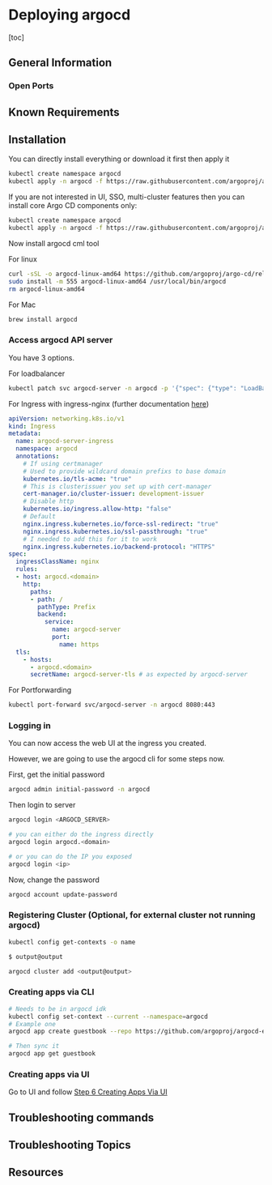 # Deploying argocd

[toc]

## General Information

### Open Ports

## Known Requirements

## Installation

You can directly install everything or download it first then apply it

```bash
kubectl create namespace argocd
kubectl apply -n argocd -f https://raw.githubusercontent.com/argoproj/argo-cd/stable/manifests/install.yaml
```

If you are not interested in UI, SSO, multi-cluster features then you can install core Argo CD components only:

```bash
kubectl create namespace argocd
kubectl apply -n argocd -f https://raw.githubusercontent.com/argoproj/argo-cd/stable/manifests/core-install.yaml
```

Now install argocd cml tool

For linux

```bash
curl -sSL -o argocd-linux-amd64 https://github.com/argoproj/argo-cd/releases/latest/download/argocd-linux-amd64
sudo install -m 555 argocd-linux-amd64 /usr/local/bin/argocd
rm argocd-linux-amd64
```

For Mac

```bash
brew install argocd
```

### Access argocd API server

You have 3 options.

For loadbalancer

```bash
kubectl patch svc argocd-server -n argocd -p '{"spec": {"type": "LoadBalancer"}}'
```

For Ingress with ingress-nginx (further documentation [here](https://argo-cd.readthedocs.io/en/stable/operator-manual/ingress/))

```yaml
apiVersion: networking.k8s.io/v1
kind: Ingress
metadata:
  name: argocd-server-ingress
  namespace: argocd
  annotations:
    # If using certmanager
    # Used to provide wildcard domain prefixs to base domain
    kubernetes.io/tls-acme: "true"
    # This is clusterissuer you set up with cert-manager
    cert-manager.io/cluster-issuer: development-issuer
    # Disable http
    kubernetes.io/ingress.allow-http: "false"
    # Default
    nginx.ingress.kubernetes.io/force-ssl-redirect: "true"
    nginx.ingress.kubernetes.io/ssl-passthrough: "true"
    # I needed to add this for it to work
    nginx.ingress.kubernetes.io/backend-protocol: "HTTPS"
spec:
  ingressClassName: nginx
  rules:
  - host: argocd.<domain>
    http:
      paths:
      - path: /
        pathType: Prefix
        backend:
          service:
            name: argocd-server
            port:
              name: https
  tls:
    - hosts:
      - argocd.<domain>
      secretName: argocd-server-tls # as expected by argocd-server
```

For Portforwarding

```bash
kubectl port-forward svc/argocd-server -n argocd 8080:443
```

### Logging in

You can now access the web UI at the ingress you created.

However, we are going to use the argocd cli for some steps now.

First, get the initial password

```bash
argocd admin initial-password -n argocd
```

Then login to server

```bash
argocd login <ARGOCD_SERVER>

# you can either do the ingress directly
argocd login argocd.<domain>

# or you can do the IP you exposed
argocd login <ip>
```

Now, change the password

```bash
argocd account update-password
```

### Registering Cluster (Optional, for external cluster not running argocd)

```bash
kubectl config get-contexts -o name

$ output@output

argocd cluster add <output@output>
```

### Creating apps via CLI

```bash
# Needs to be in argocd idk
kubectl config set-context --current --namespace=argocd
# Example one
argocd app create guestbook --repo https://github.com/argoproj/argocd-example-apps.git --path guestbook --dest-server https://kubernetes.default.svc --dest-namespace default

# Then sync it
argocd app get guestbook
```

### Creating apps via UI

Go to UI and follow [Step 6 Creating Apps Via UI](https://argo-cd.readthedocs.io/en/stable/getting_started/)

## Troubleshooting commands

## Troubleshooting Topics

## Resources
